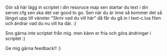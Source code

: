 Gör så här lägg in scriptet i din resoruce map sen startar du text i din server.cfg sen ska det var good to go. Sen när du är inne så kommer det så längst upp till vänster "Skriv vad du vill här" då får du gå in i text-c.lua filen och ändrar vad du nu vill ha där. :)

Sno gärna inte scriptet från mig. men känn er fria och göra ändringar i scriptet :)

Ge mig gärna feedback!! :)
